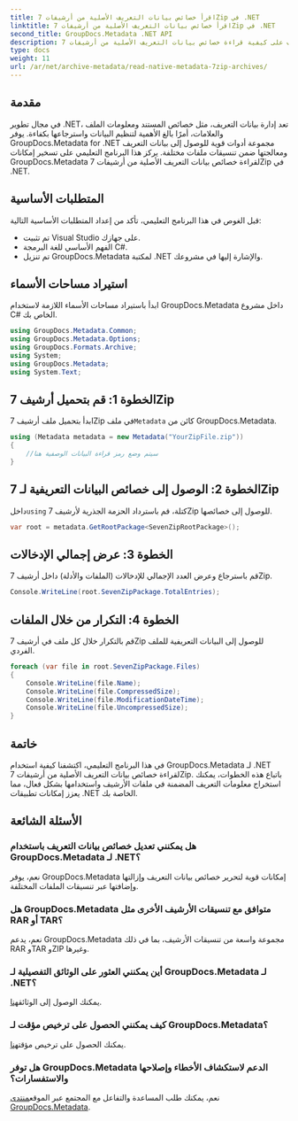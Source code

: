 ```yaml
---
title: اقرأ خصائص بيانات التعريف الأصلية من أرشيفات 7Zip في .NET
linktitle: اقرأ خصائص بيانات التعريف الأصلية من أرشيفات 7Zip في .NET
second_title: GroupDocs.Metadata .NET API
description: تعرف على كيفية قراءة خصائص بيانات التعريف الأصلية من أرشيفات 7Zip باستخدام GroupDocs.Metadata لـ .NET. تعزيز قدرات إدارة بيانات تطبيق .NET الخاص بك.
type: docs
weight: 11
url: /ar/net/archive-metadata/read-native-metadata-7zip-archives/
---
```

## مقدمة
في مجال تطوير .NET، تعد إدارة بيانات التعريف، مثل خصائص المستند ومعلومات الملف والعلامات، أمرًا بالغ الأهمية لتنظيم البيانات واسترجاعها بكفاءة. يوفر GroupDocs.Metadata for .NET مجموعة أدوات قوية للوصول إلى بيانات التعريف ومعالجتها ضمن تنسيقات ملفات مختلفة. يركز هذا البرنامج التعليمي على تسخير إمكانات GroupDocs.Metadata لقراءة خصائص بيانات التعريف الأصلية من أرشيفات 7Zip في .NET. 
## المتطلبات الأساسية
قبل الغوص في هذا البرنامج التعليمي، تأكد من إعداد المتطلبات الأساسية التالية:
- تم تثبيت Visual Studio على جهازك.
- الفهم الأساسي للغة البرمجة C#.
- تم تنزيل GroupDocs.Metadata لمكتبة .NET والإشارة إليها في مشروعك.

## استيراد مساحات الأسماء
ابدأ باستيراد مساحات الأسماء اللازمة لاستخدام GroupDocs.Metadata داخل مشروع C# الخاص بك.
```csharp
using GroupDocs.Metadata.Common;
using GroupDocs.Metadata.Options;
using GroupDocs.Formats.Archive;
using System;
using GroupDocs.Metadata;
using System.Text;
```
## الخطوة 1: قم بتحميل أرشيف 7Zip
 ابدأ بتحميل ملف أرشيف 7Zip في ملف`Metadata` كائن من GroupDocs.Metadata.
```csharp
using (Metadata metadata = new Metadata("YourZipFile.zip"))
{
    //سيتم وضع رمز قراءة البيانات الوصفية هنا
}
```
## الخطوة 2: الوصول إلى خصائص البيانات التعريفية لـ 7Zip
 داخل`using` كتلة، قم باسترداد الحزمة الجذرية لأرشيف 7Zip للوصول إلى خصائصها.
```csharp
var root = metadata.GetRootPackage<SevenZipRootPackage>();
```
## الخطوة 3: عرض إجمالي الإدخالات
قم باسترجاع وعرض العدد الإجمالي للإدخالات (الملفات والأدلة) داخل أرشيف 7Zip.
```csharp
Console.WriteLine(root.SevenZipPackage.TotalEntries);
```
## الخطوة 4: التكرار من خلال الملفات
قم بالتكرار خلال كل ملف في أرشيف 7Zip للوصول إلى البيانات التعريفية للملف الفردي.
```csharp
foreach (var file in root.SevenZipPackage.Files)
{
    Console.WriteLine(file.Name);
    Console.WriteLine(file.CompressedSize);
    Console.WriteLine(file.ModificationDateTime);
    Console.WriteLine(file.UncompressedSize);
}
```

## خاتمة
في هذا البرنامج التعليمي، اكتشفنا كيفية استخدام GroupDocs.Metadata لـ .NET لقراءة خصائص بيانات التعريف الأصلية من أرشيفات 7Zip. باتباع هذه الخطوات، يمكنك استخراج معلومات التعريف المضمنة في ملفات الأرشيف واستخدامها بشكل فعال، مما يعزز إمكانات تطبيقات .NET الخاصة بك.

## الأسئلة الشائعة
### هل يمكنني تعديل خصائص بيانات التعريف باستخدام GroupDocs.Metadata لـ .NET؟
نعم، يوفر GroupDocs.Metadata إمكانات قوية لتحرير خصائص بيانات التعريف وإزالتها وإضافتها عبر تنسيقات الملفات المختلفة.
### هل GroupDocs.Metadata متوافق مع تنسيقات الأرشيف الأخرى مثل RAR أو TAR؟
نعم، يدعم GroupDocs.Metadata مجموعة واسعة من تنسيقات الأرشيف، بما في ذلك RAR وTAR وZIP وغيرها.
### أين يمكنني العثور على الوثائق التفصيلية لـ GroupDocs.Metadata لـ .NET؟
 يمكنك الوصول إلى الوثائق[هنا](https://reference.groupdocs.com/metadata/net/).
### كيف يمكنني الحصول على ترخيص مؤقت لـ GroupDocs.Metadata؟
 يمكنك الحصول على ترخيص مؤقت[هنا](https://purchase.groupdocs.com/temporary-license/).
### هل توفر GroupDocs.Metadata الدعم لاستكشاف الأخطاء وإصلاحها والاستفسارات؟
 نعم، يمكنك طلب المساعدة والتفاعل مع المجتمع عبر الموقع[منتدى GroupDocs.Metadata](https://forum.groupdocs.com/c/metadata/14).